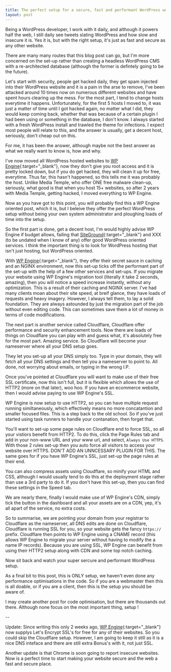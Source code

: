 ```yaml
---
title: The perfect setup for a secure, fast and performant WordPress website
layout: post
---
```


Being a WordPress developer, I work with it daily, and although it powers half the web, I still daily see tweets slating WordPress and how slow and insecure it is. Yes it is, but with the right setup, it's just as fast and secure as any other website.

There are many many routes that this blog post can go, but I'm more concerned on the set-up rather than creating a headless WordPress CMS with a re-architected database (although the former is defintely going to be the future).

Let's start with security, people get hacked daily, they get spam injected into their WordPress website and it is a pain in the arse to remove, I've been attacked around 10 times now on numerous different websites and have spent hours clearing up the mess. For the most part, I tend to change hosts everytime it happens. Unfortunately, for the first 5 hosts I moved to, it was just a matter of time until I got hacked again, no matter what I did, they would keep coming back, whether that was because of a certain plugin I had been using or something in the database, I don't know. I always started with a fresh WordPress install and trawled the theme for infections. I expect most people will relate to this, and the answer is usually, get a decent host, seriously, don't cheap out on this.

For me, it has been the answer, although maybe not the best answer as what we really want to know is, how and why.

I've now moved all WordPress hosted websites to [WP Engine](http://wpeng.in/aw "WP Engine WordPress Hosting"){:target="_blank"}, now they don't give you root access and it is pretty locked down, but if you do get hacked, they will clean it up for free, everytime. Thus far, this hasn't happened, so this tells me it was probably the host. Unlike Media Temple, who offer ONE free malware clean-up, seriously, what good is that when you host 15+ websites, so after 2 years with Media Temple, getting hacked, I moved everything to WP Engine.

Now as you have got to this point, you will probably find this a WP Engine oriented post, which it is, but I beleive they offer the perfect WordPress setup without being your own system administrator and ploughing loads of time into the setup.

So the first part is done, get a decent host, I'm would highly advise WP Engine if budget allows, failing that [SiteGround](https://www.siteground.com/index.htm?afcode=15b9b33b19e7f7ce9fb1c98d4a4440d8 "SiteGround WordPress Hosting"){:target="_blank"} and XXX (to be undated when I know of any) offer good WordPress oriented services. I think the important thing is to look for WordPress hosting that isn't just hosting, but WordPress oriented.

With [WP Engine](http://wpeng.in/aw "WP Engine WordPress Hosting"){:target="_blank"}, they offer their secret sauce in caching and an NGINX environment, now this set-up ticks off the performant part of the set-up with the help of a few other services and set-ups. If you migrate your website using WP Engine's migration tool (literally it take 2 seconds, amazing), then you will notice a speed increase instantly, without any optimization. This is a result of their caching and NGINX server. I've had many clients moan about their site speed, at breif glance, they have loads of requests and heavy imagery. However, I always tell them, to lay a solid foundation. They are always astounded by just the migration part of the job without even editing code. This can sometimes save them a lot of money in terms of code modifications.

The next part is another service called Cloudflare, Cloudflare offer performance and security enhancement tools. Now there are loads of things on Cloudflare you can play with and guess what, it's absolutely free for the most part. Amazing service. So Cloudflare will become your nameserver where all your DNS setup goes.

They let you set-up all your DNS simply too. Type in your domain, they will fetch all your DNS settings and then tell you a nameserver to point to. All done, not worrying about emails, or typing in the wrong I.P.

Once you've pointed at Cloudflare you will want to make use of their free SSL certificate, now this isn't full, but it is flexible which allows the use of HTTP2 (more on that later), woo hoo. If you have an ecommerce website, then I would advise paying to use WP Engine's SSL.

WP Engine is now setup to use HTTP2, so you can have multiple request running similtaneously, which effectively means no more concatantion and smaller focused files. This is a step back to the old school. So if you've just started using task runners to handle your contanation, then forget that.

You'll want to set-up some page rules on Cloudflare end to force SSL, so all your vistiors benefit from HTTP2. To do this, click the Page Rules tab and add in your non-www URL and your www url, and select, `Always Use HTTPS`. With those 2 rules set-up then you auto force all visitors to access your website over HTTPS. DON'T ADD AN UNNCESSARY PLUGIN FOR THIS. The same goes for if you have WP Engine's SSL, just set-up the page rules at their end.

You can also compress assets using Cloudflare, so minify your HTML and CSS, although I would usually tend to do this at the deployment stage rather than use a 3rd party to do it. If you don't have this set-up, then you can find these settings in the Speed tab.

We are nearly there, finally I would make use of WP Engine's CDN, simply tick the button in the dashboard and all your assets are on a CDN, yep, it's all apart of the service, no extra costs.

So to summarise, we are pointing your domain from your registrar to Cloudflare as the nameserver, all DNS edits are done on Cloudflare, Cloudflare is running SSL for you, so your website gets the fancy `https://` prefix. Cloudflare then points to WP Engine using a CNAME record (this allows WP Engine to migrate your server without having to modify the a name IP records). Because you are using SSL, WP Engine can benefit from using their HTTP2 setup along with CDN and some top notch caching.

Now sit back and watch your super sercure and performant WordPress setup.

As a final bit to this post, this is ONLY setup, we haven't even done any performance optimisations in the code. So if you are a webmaster then this is all doable, or if you are a client, then this is the setup you should be aware of.

I may create another post for code optimisation, but there are thousands out there. Although none focus on the most important thing, setup !

--

Update: Since writing this only 2 weeks ago, [WP Engine](http://wpeng.in/aw "WP Engine WordPress Hosting"){:target="_blank"} now supplys Let's Encrypt SSL's for free for any of their websites. So you could skip the Cloudflare setup. However, I am going to keep it still as it is a nice DNS inteface and there are still extra Bonus's with it, not just SSL.

Another update is that Chrome is soon going to report insecure websites. Now is a perfect time to start making your website secure and the web a fast and secure place.